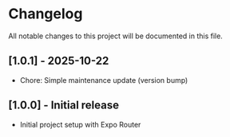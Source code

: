 # Changelog

All notable changes to this project will be documented in this file.

## [1.0.1] - 2025-10-22

- Chore: Simple maintenance update (version bump)

## [1.0.0] - Initial release

- Initial project setup with Expo Router
